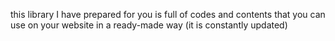this library I have prepared for you is full of codes and contents that you can use on your website in a ready-made way (it is constantly updated)
